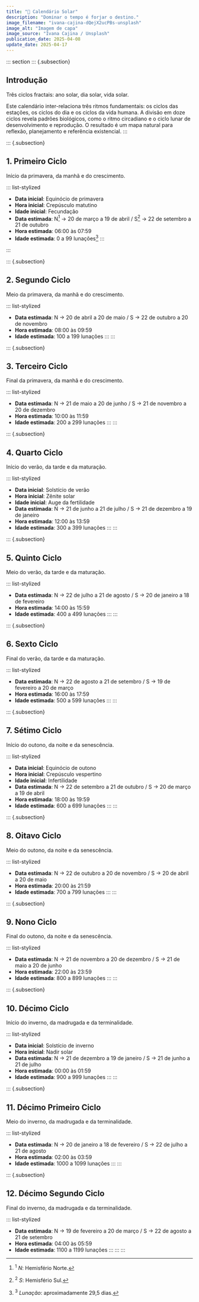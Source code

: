```yaml
---
title: "🌄 Calendário Solar"
description: "Dominar o tempo é forjar o destino."
image_filename: "ivana-cajina-dQejX2ucPBs-unsplash"
image_alt: "Imagem de capa"
image_source: "Ivana Cajina / Unsplash"
publication_date: 2025-04-08
update_date: 2025-04-17
---
```


::: section
::: {.subsection}
## Introdução
<p class="subheading">Três ciclos fractais: ano solar, dia solar, vida solar.</p>

Este calendário inter-relaciona três ritmos fundamentais: os ciclos das estações, os ciclos do dia e os ciclos da vida humana. A divisão em doze ciclos revela padrões biológicos, como o ritmo circadiano e o ciclo lunar de desenvolvimento e reprodução. O resultado é um mapa natural para reflexão, planejamento e referência existencial.
:::

::: {.subsection}
## 1. Primeiro Ciclo
<p class="subheading">Início da primavera, da manhã e do crescimento.</p>

::: list-stylized
* **Data inicial**: Equinócio de primavera
* **Hora inicial**: Crepúsculo matutino
* **Idade inicial**: Fecundação
* **Data estimada**: N[^1] → 20 de março a 19 de abril / S[^2] → 22 de setembro a 21 de outubro
* **Hora estimada**: 06:00 às 07:59
* **Idade estimada**: 0 a 99 lunações[^3]
:::

[^1]: <sup>1</sup> _N_: Hemisfério Norte.
[^2]: <sup>2</sup> _S_: Hemisfério Sul.
[^3]: <sup>3</sup> _Lunação_: aproximadamente 29,5 dias.

:::

::: {.subsection}
## 2. Segundo Ciclo
<p class="subheading">Meio da primavera, da manhã e do crescimento.</p>

::: list-stylized
* **Data estimada**: N → 20 de abril a 20 de maio / S → 22 de outubro a 20 de novembro
* **Hora estimada**: 08:00 às 09:59
* **Idade estimada**: 100 a 199 lunações
:::
:::

::: {.subsection}
## 3. Terceiro Ciclo
<p class="subheading">Final da primavera, da manhã e do crescimento.</p>

::: list-stylized
* **Data estimada**: N → 21 de maio a 20 de junho / S → 21 de novembro a 20 de dezembro
* **Hora estimada**: 10:00 às 11:59
* **Idade estimada**: 200 a 299 lunações
:::
:::

::: {.subsection}
## 4. Quarto Ciclo
<p class="subheading">Início do verão, da tarde e da maturação.</p>

::: list-stylized
* **Data inicial**: Solstício de verão
* **Hora inicial**: Zênite solar
* **Idade inicial**: Auge da fertilidade
* **Data estimada**: N → 21 de junho a 21 de julho / S → 21 de dezembro a 19 de janeiro
* **Hora estimada**: 12:00 às 13:59
* **Idade estimada**: 300 a 399 lunações
:::
:::

::: {.subsection}
## 5. Quinto Ciclo
<p class="subheading">Meio do verão, da tarde e da maturação.</p>

::: list-stylized
* **Data estimada**: N → 22 de julho a 21 de agosto / S → 20 de janeiro a 18 de fevereiro
* **Hora estimada**: 14:00 às 15:59
* **Idade estimada**: 400 a 499 lunações
:::
:::

::: {.subsection}
## 6. Sexto Ciclo
<p class="subheading">Final do verão, da tarde e da maturação.</p>

::: list-stylized
* **Data estimada**: N → 22 de agosto a 21 de setembro / S → 19 de fevereiro a 20 de março
* **Hora estimada**: 16:00 às 17:59
* **Idade estimada**: 500 a 599 lunações
:::
:::

::: {.subsection}
## 7. Sétimo Ciclo
<p class="subheading">Início do outono, da noite e da senescência.</p>

::: list-stylized
* **Data inicial**: Equinócio de outono
* **Hora inicial**: Crepúsculo vespertino
* **Idade inicial**: Infertilidade
* **Data estimada**: N → 22 de setembro a 21 de outubro / S → 20 de março a 19 de abril
* **Hora estimada**: 18:00 às 19:59
* **Idade estimada**: 600 a 699 lunações
:::
:::

::: {.subsection}
## 8. Oitavo Ciclo
<p class="subheading">Meio do outono, da noite e da senescência.</p>

::: list-stylized
* **Data estimada**: N → 22 de outubro a 20 de novembro / S → 20 de abril a 20 de maio
* **Hora estimada**: 20:00 às 21:59
* **Idade estimada**: 700 a 799 lunações
:::
:::

::: {.subsection}
## 9. Nono Ciclo
<p class="subheading">Final do outono, da noite e da senescência.</p>

::: list-stylized
* **Data estimada**: N → 21 de novembro a 20 de dezembro / S → 21 de maio a 20 de junho
* **Hora estimada**: 22:00 às 23:59
* **Idade estimada**: 800 a 899 lunações
:::
:::

::: {.subsection}
## 10. Décimo Ciclo
<p class="subheading">Início do inverno, da madrugada e da terminalidade.</p>

::: list-stylized
* **Data inicial**: Solstício de inverno
* **Hora inicial**: Nadir solar
* **Data estimada**: N → 21 de dezembro a 19 de janeiro / S → 21 de junho a 21 de julho
* **Hora estimada**: 00:00 às 01:59
* **Idade estimada**: 900 a 999 lunações
:::
:::

::: {.subsection}
## 11. Décimo Primeiro Ciclo
<p class="subheading">Meio do inverno, da madrugada e da terminalidade.</p>

::: list-stylized
* **Data estimada**: N → 20 de janeiro a 18 de fevereiro / S → 22 de julho a 21 de agosto
* **Hora estimada**: 02:00 às 03:59
* **Idade estimada**: 1000 a 1099 lunações
:::
:::

::: {.subsection}
## 12. Décimo Segundo Ciclo
<p class="subheading">Final do inverno, da madrugada e da terminalidade.</p>

::: list-stylized
* **Data estimada**: N → 19 de fevereiro a 20 de março / S → 22 de agosto a 21 de setembro
* **Hora estimada**: 04:00 às 05:59
* **Idade estimada**: 1100 a 1199 lunações
:::
:::
:::
